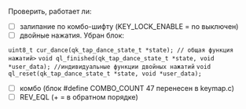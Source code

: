 Проверить, работает ли:
- [ ] залипание по комбо-шифту (KEY_LOCK_ENABLE = no выключен)
- [ ] двойные нажатия. Убран блок:

`uint8_t cur_dance(qk_tap_dance_state_t *state); // общая функция нажатий>`
`void ql_finished(qk_tap_dance_state_t *state, void *user_data); //индивидуальные функции двойных нажатий`
`void ql_reset(qk_tap_dance_state_t *state, void *user_data);`

- [ ] комбо (блок #define COMBO_COUNT 47 перенесен в keymap.c)
- [ ] REV_EQL (+ = в обратном порядке)
